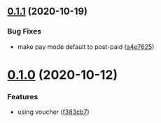 ## [0.1.1](https://github.com/serverless-components/tencent-cynosdb/compare/v0.1.0...v0.1.1) (2020-10-19)


### Bug Fixes

* make pay mode default to post-paid ([a4e7625](https://github.com/serverless-components/tencent-cynosdb/commit/a4e7625ec3614a509e6a1dc0c567afef6d8fe063))

# [0.1.0](https://github.com/serverless-components/tencent-cynosdb/compare/v0.0.1...v0.1.0) (2020-10-12)


### Features

* using voucher ([f383cb7](https://github.com/serverless-components/tencent-cynosdb/commit/f383cb7bf53031ddf75604a8d2bdd249c2987f33))
